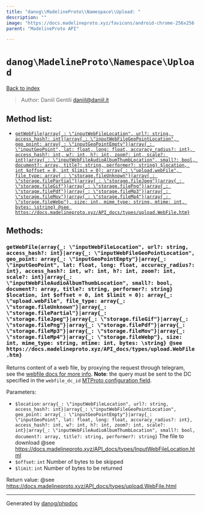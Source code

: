 ```yaml
---
title: "danog\\MadelineProto\\Namespace\\Upload: "
description: ""
image: "https://docs.madelineproto.xyz/favicons/android-chrome-256x256.png"
parent: "MadelineProto API"

---
```

# `danog\MadelineProto\Namespace\Upload`
[Back to index](../../../index.html)

> Author: Daniil Gentili <daniil@daniil.it>  
  

  




## Method list:
* [`getWebFile(array{_: \"inputWebFileLocation", url?: string, access_hash?: int}|array{_: \"inputWebFileGeoPointLocation", geo_point: array{_: \"inputGeoPointEmpty"}|array{_: \"inputGeoPoint", lat: float, long: float, accuracy_radius?: int}, access_hash?: int, w?: int, h?: int, zoom?: int, scale?: int}|array{_: \"inputWebFileAudioAlbumThumbLocation", small?: bool, document?: array, title?: string, performer?: string} $location, int $offset = 0, int $limit = 0): array{_: \"upload.webFile", file_type: array{_: \"storage.fileUnknown"}|array{_: \"storage.filePartial"}|array{_: \"storage.fileJpeg"}|array{_: \"storage.fileGif"}|array{_: \"storage.filePng"}|array{_: \"storage.filePdf"}|array{_: \"storage.fileMp3"}|array{_: \"storage.fileMov"}|array{_: \"storage.fileMp4"}|array{_: \"storage.fileWebp"}, size: int, mime_type: string, mtime: int, bytes: \string} @see https://docs.madelineproto.xyz/API_docs/types/upload.WebFile.htm}`](#getwebfile-array-_-inputwebfilelocation-url-string-access_hash-int-array-_-inputwebfilegeopointlocation-geo_point-array-_-inputgeopointempty-array-_-inputgeopoint-lat-float-long-float-accuracy_radius-int-access_hash-int-w-int-h-int-zoom-int-scale-int-array-_-inputwebfileaudioalbumthumblocation-small-bool-document-array-title-string-performer-string-location-int-offset-0-int-limit-0-array-_-upload-webfile-file_type-array-_-storage-fileunknown-array-_-storage-filepartial-array-_-storage-filejpeg-array-_-storage-filegif-array-_-storage-filepng-array-_-storage-filepdf-array-_-storage-filemp3-array-_-storage-filemov-array-_-storage-filemp4-array-_-storage-filewebp-size-int-mime_type-string-mtime-int-bytes-string-see-https-docs-madelineproto-xyz-api_docs-types-upload-webfile-htm)

## Methods:
### `getWebFile(array{_: \"inputWebFileLocation", url?: string, access_hash?: int}|array{_: \"inputWebFileGeoPointLocation", geo_point: array{_: \"inputGeoPointEmpty"}|array{_: \"inputGeoPoint", lat: float, long: float, accuracy_radius?: int}, access_hash?: int, w?: int, h?: int, zoom?: int, scale?: int}|array{_: \"inputWebFileAudioAlbumThumbLocation", small?: bool, document?: array, title?: string, performer?: string} $location, int $offset = 0, int $limit = 0): array{_: \"upload.webFile", file_type: array{_: \"storage.fileUnknown"}|array{_: \"storage.filePartial"}|array{_: \"storage.fileJpeg"}|array{_: \"storage.fileGif"}|array{_: \"storage.filePng"}|array{_: \"storage.filePdf"}|array{_: \"storage.fileMp3"}|array{_: \"storage.fileMov"}|array{_: \"storage.fileMp4"}|array{_: \"storage.fileWebp"}, size: int, mime_type: string, mtime: int, bytes: \string} @see https://docs.madelineproto.xyz/API_docs/types/upload.WebFile.htm}`

Returns content of a web file, by proxying the request through telegram, see the [webfile docs for more info](https://core.telegram.org/api/files#downloading-webfiles).
**Note**: the query must be sent to the DC specified in the `webfile_dc_id` [MTProto configuration field](https://core.telegram.org/api/config#mtproto-configuration).

Parameters:

* `$location`: `array{_: \"inputWebFileLocation", url?: string, access_hash?: int}|array{_: \"inputWebFileGeoPointLocation", geo_point: array{_: \"inputGeoPointEmpty"}|array{_: \"inputGeoPoint", lat: float, long: float, accuracy_radius?: int}, access_hash?: int, w?: int, h?: int, zoom?: int, scale?: int}|array{_: \"inputWebFileAudioAlbumThumbLocation", small?: bool, document?: array, title?: string, performer?: string}` The file to download @see https://docs.madelineproto.xyz/API_docs/types/InputWebFileLocation.html  
* `$offset`: `int` Number of bytes to be skipped  
* `$limit`: `int` Number of bytes to be returned  


Return value: @see https://docs.madelineproto.xyz/API_docs/types/upload.WebFile.html


---
Generated by [danog/phpdoc](https://phpdoc.daniil.it)
